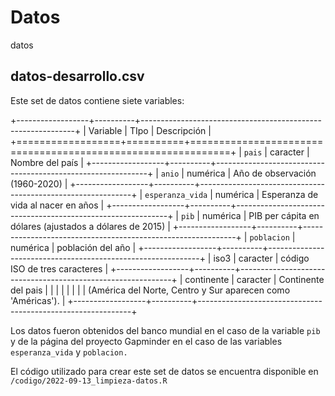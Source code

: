 # Datos

datos

## datos-desarrollo.csv

Este set de datos contiene siete variables:

+------------------+----------+-------------------------------------------------------------+
| Variable         | TIpo     | Descripción                                                 |
+==================+==========+=============================================================+
| `pais`           | caracter | Nombre del país                                             |
+------------------+----------+-------------------------------------------------------------+
| `anio`           | numérica | Año de observación (1960-2020)                              |
+------------------+----------+-------------------------------------------------------------+
| `esperanza_vida` | numérica | Esperanza de vida al nacer en años                          |
+------------------+----------+-------------------------------------------------------------+
| `pib`            | numérica | PIB per cápita en dólares (ajustados a dólares de 2015)     |
+------------------+----------+-------------------------------------------------------------+
| `poblacion`      | numérica | población del año                                           |
+------------------+----------+-------------------------------------------------------------+
| iso3             | caracter | código ISO de tres caracteres                               |
+------------------+----------+-------------------------------------------------------------+
| continente       | caracter | Continente del pais                                         |
|                  |          |                                                             |
|                  |          | (América del Norte, Centro y Sur aparecen como 'Américas'). |
+------------------+----------+-------------------------------------------------------------+

Los datos fueron obtenidos del banco mundial en el caso de la variable `pib` y de la página del proyecto Gapminder en el caso de las variables `esperanza_vida` y `poblacion.`

El código utilizado para crear este set de datos se encuentra disponible en `/codigo/2022-09-13_limpieza-datos.R`
